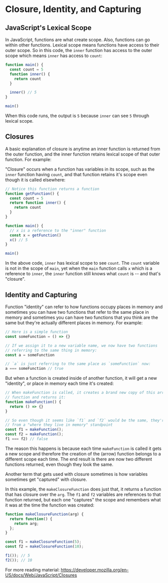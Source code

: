 # Closure, Identity, and Capturing

## JavaScript's Lexical Scope

In JavaScript, functions are what create scope. Also, functions can go within other functions. Lexical scope means functions have access to their outer scope. So in this code, the `inner` function has access to the outer scope which means `inner` has access to `count`:

```js
function main() {
  const count = 5
  function inner() {
    return count
  }

  inner() // 5
}

main()
```

When this code runs, the output is `5` because `inner` can see `5` through lexical scope.

## Closures

A basic explanation of closure is anytime an inner function is returned from the outer function, and the inner function retains lexical scope of that outer function. For example:

"Closure" occurs when a function has variables in its scope, such as the `inner` function having `count`, and that function retains it's scope even though it is called elsewhere:

```js
// Notice this function returns a function
function getFunction() {
  const count = 5
  return function inner() {
    return count
  }
}

function main() {
  // x is a reference to the "inner" function
  const x = getFunction()
  x() // 5
}

main()
```

In the above code, `inner` has lexical scope to see `count`. The `count` variable is not in the scope of `main`, yet when the `main` function calls `x` which is a reference to `inner`, the `inner` function still knows what `count` is -- and that's "closure".

## Identity and Capturing

Function "identity" can refer to how functions occupy places in memory and sometimes you can have two functions that refer to the same place in memory and sometimes you can have two functions that you think are the same but they're actually different places in memory. For example:

```js
// Here is a simple function
const someFunction = () => {}

// If we assign it to a new variable name, we now have two functions
// referring to the same thing in memory:
const a = someFunction

// `a` is just referring to the same place as `someFunction` now:
a === someFunction // true
```

But when a function is created inside of another function, it will get a new "identity", or place in memory each time it's created:

```js
// When makeFunction is called, it creates a brand new copy of this arrow
// function and returns it:
function makeFunction() {
  return () => {}
}

// So even though it seems like `f1` and `f2` would be the same, they're not
// from a "where they live in memory" standpoint
const f1 = makeFunction();
const f2 = makeFunction();
f1 === f2) // false
```

The reason this happens is because each time `makeFunction` is called it gets a new scope and therefore the creation of the (arrow) function belongs to a different scope each time. The end result is there are now two different functions returned, even though they look the same.

Another term that gets used with closure sometimes is how variables sometimes get "captured" with closure.

In this example, the `makeClosureFunction` does just that, it returns a function that has closure over the `arg`. The `f1` and `f2` variables are references to that function returned, but each one "captures" the scope and remembers what it was at the time the function was created:

```js
function makeClosureFunction(arg) {
  return function() {
    return arg;
  };
}

const f1 = makeClosureFunction(5);
const f2 = makeClosureFunction(10);

f1()); // 5
f2()); // 10
```

For more reading material:
https://developer.mozilla.org/en-US/docs/Web/JavaScript/Closures
